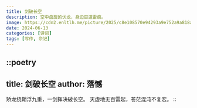 ```yaml
---
title: 剑破长空
description: 空中盘旋的伏龙，身边百道雷痕。
image: https://cdn2.enltlh.me/picture/2025/c8e108570e94293a9e752a9a818a5930.avif
date: 2024-06-13
categories: [诗词]
tags: [写作, 杂记]
---
```


::poetry
---
title: 剑破长空
author: 落憾
---
矫龙绕鞘浮九重，一剑挥决破长空。
天虚地无百雷起，苍茫混沌不复宏。
::
